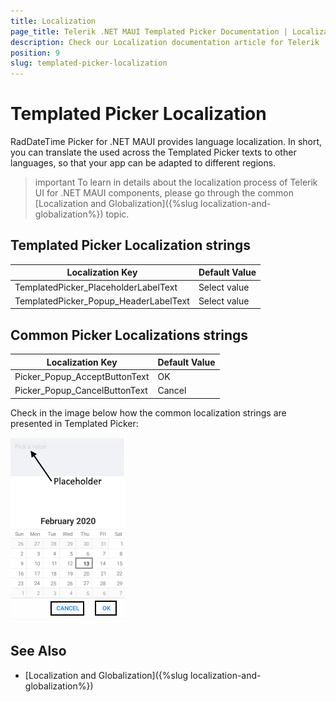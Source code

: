 ```yaml
---
title: Localization
page_title: Telerik .NET MAUI Templated Picker Documentation | Localization
description: Check our Localization documentation article for Telerik .NET MAUI TemplatedPicker control.
position: 9
slug: templated-picker-localization
---
```


# Templated Picker Localization

RadDateTime Picker for .NET MAUI provides language localization. In short, you can translate the used across the Templated Picker texts to other languages, so that your app can be adapted to different regions.

>important To learn in details about the localization process of Telerik UI for .NET MAUI components, please go through the common [Localization and Globalization]({%slug localization-and-globalization%}) topic.

## Templated Picker Localization strings

| Localization Key | Default Value |
| -----------------| ------------- |
| TemplatedPicker_PlaceholderLabelText  | Select value |
| TemplatedPicker_Popup_HeaderLabelText  | Select value |

## Common Picker Localizations strings

| Localization Key | Default Value |
| -----------------| ------------- |
| Picker_Popup_AcceptButtonText  | OK |
| Picker_Popup_CancelButtonText  | Cancel |

Check in the image below how the common localization strings are presented in Templated Picker:

![](images/templated-picker-localization.png)

## See Also

* [Localization and Globalization]({%slug localization-and-globalization%})
